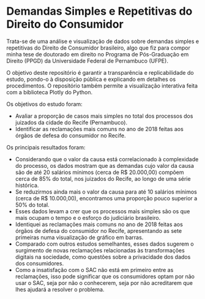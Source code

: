 # Demandas Simples e Repetitivas do Direito do Consumidor

Trata-se de uma análise e visualização de dados sobre demandas simples e repetitivas do Direito de Consumidor brasileiro, algo que fiz para compor minha tese de doutorado em direito no Programa de Pós-Graduação em Direito (PPGD) da Universidade Federal de Pernambuco (UFPE).

O objetivo deste repositório é garantir a transparência e replicabilidade do estudo, pondo-o à disposição pública e explicando em detalhes os procedimentos. O repositório também permite a visualização interativa feita com a biblioteca Plotly do Python.

Os objetivos do estudo foram:
* Avaliar a proporção de casos mais simples no total dos processos dos juizados da cidade do Recife (Pernambuco).
* Identificar as reclamações mais comuns no ano de 2018 feitas aos órgãos de defesa do consumidor no Recife.

Os principais resultados foram:
* Considerando que o valor da causa está correlacionado à complexidade do processo, os dados mostram que as demandas cujo valor da causa são de até 20 salários mínimos (cerca de R$ 20.000,00) compõem cerca de 85% do total, nos juizados do Recife, ao longo de uma série histórica.
* Se reduzirmos ainda mais o valor da causa para até 10 salários mínimos (cerca de R$ 10.000,00), encontramos uma proporção pouco superior a 50% do total.
* Esses dados levam a crer que os processos mais simples são os que mais ocupam o tempo e o esforço do judiciário brasileiro.
* Identiquei as reclamações mais comuns no ano de 2018 feitas aos órgãos de defesa do consumidor no Recife, apresentando as sete primeiras numa visualização de gráfico em barras.
* Comparado com outros estudos semelhantes, esses dados sugerem o surgimento de novas reclamações relacionadas às transformações digitais na sociedade, como questões sobre a privacidade dos dados dos consumidores.
* Como a insatisfação com o SAC não está em primeiro entre as reclamações, isso pode significar que os consumidores optam por não usar o SAC, seja por não o conhecerem, seja por não acreditarem que lhes ajudará a resolver o problema.
